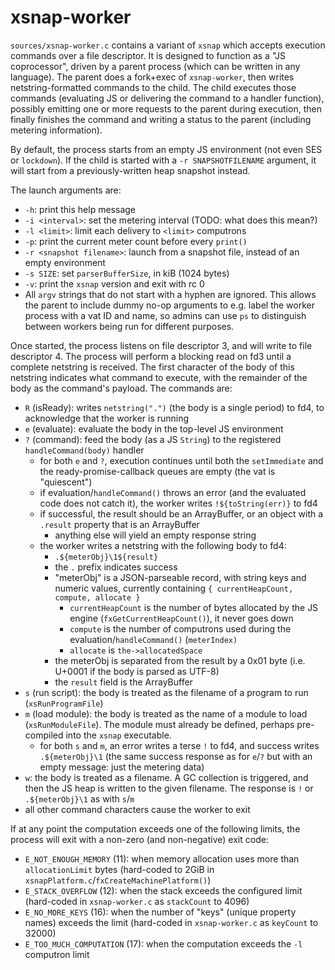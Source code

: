 # xsnap-worker

`sources/xsnap-worker.c` contains a variant of `xsnap` which accepts execution commands over a file descriptor. It is designed to function as a "JS coprocessor", driven by a parent process (which can be written in any language). The parent does a fork+exec of `xsnap-worker`, then writes netstring-formatted commands to the child. The child executes those commands (evaluating JS or delivering the command to a handler function), possibly emitting one or more requests to the parent during execution, then finally finishes the command and writing a status to the parent (including metering information).

By default, the process starts from an empty JS environment (not even SES or `lockdown`). If the child is started with a `-r SNAPSHOTFILENAME` argument, it will start from a previously-written heap snapshot instead.

The launch arguments are:

* `-h`: print this help message
* `-i <interval>`: set the metering interval (TODO: what does this mean?)
* `-l <limit>`: limit each delivery to `<limit>` computrons
* `-p`: print the current meter count before every `print()`
* `-r <snapshot filename>`: launch from a snapshot file, instead of an empty environment
* `-s SIZE`: set `parserBufferSize`, in kiB (1024 bytes)
* `-v`: print the `xsnap` version and exit with rc 0
* All `argv` strings that do not start with a hyphen are ignored. This allows the parent to include dummy no-op arguments to e.g. label the worker process with a vat ID and name, so admins can use `ps` to distinguish between workers being run for different purposes.

Once started, the process listens on file descriptor 3, and will write to file descriptor 4. The process will perform a blocking read on fd3 until a complete netstring is received. The first character of the body of this netstring indicates what command to execute, with the remainder of the body as the command's payload. The commands are:

* `R` (isReady): writes `netstring(".")` (the body is a single period) to fd4, to acknowledge that the worker is running
* `e` (evaluate): evaluate the body in the top-level JS environment
* `?` (command): feed the body (as a JS `String`) to the registered `handleCommand(body)` handler
  * for both `e` and `?`, execution continues until both the `setImmediate` and the ready-promise-callback queues are empty (the vat is "quiescent")
  * if evaluation/`handleCommand()` throws an error (and the evaluated code does not catch it), the worker writes `!${toString(err)}` to fd4
  * if successful, the result should be an ArrayBuffer, or an object with a `.result` property that is an ArrayBuffer
    * anything else will yield an empty response string
  * the worker writes a netstring with the following body to fd4:
    * `.${meterObj}\1${result}`
    * the `.` prefix indicates success
    * "meterObj" is a JSON-parseable record, with string keys and numeric values, currently containing `{ currentHeapCount, compute, allocate }`
      * `currentHeapCount` is the number of bytes allocated by the JS engine (`fxGetCurrentHeapCount()`), it never goes down
      * `compute` is the number of computrons used during the evaluation/`handleCommand()` (`meterIndex)`
      * `allocate` is `the->allocatedSpace`
    * the meterObj is separated from the result by a 0x01 byte (i.e. U+0001 if the body is parsed as UTF-8)
    * the `result` field is the ArrayBuffer
* `s` (run script): the body is treated as the filename of a program to run (`xsRunProgramFile`)
* `m` (load module): the body is treated as the name of a module to load (`xsRunModuleFile`). The module must already be defined, perhaps pre-compiled into the `xsnap` executable.
  * for both `s` and `m`, an error writes a terse `!` to fd4, and success writes `.${meterObj}\1` (the same success response as for `e`/`?` but with an empty message: just the metering data)
* `w`: the body is treated as a filename. A GC collection is triggered, and then the JS heap is written to the given filename. The response is `!` or `.${meterObj}\1` as with `s`/`m`
* all other command characters cause the worker to exit

If at any point the computation exceeds one of the following limits, the process will exit with a non-zero (and non-negative) exit code:

* `E_NOT_ENOUGH_MEMORY` (11): when memory allocation uses more than `allocationLimit` bytes (hard-coded to 2GiB in `xsnapPlatform.c`/`fxCreateMachinePlatform()`)
* `E_STACK_OVERFLOW` (12): when the stack exceeds the configured limit (hard-coded in `xsnap-worker.c` as `stackCount` to 4096)
* `E_NO_MORE_KEYS` (16): when the number of "keys" (unique property names) exceeds the limit (hard-coded in `xsnap-worker.c` as `keyCount` to 32000)
* `E_TOO_MUCH_COMPUTATION` (17): when the computation exceeds the `-l` computron limit
